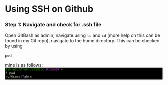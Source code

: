 # Using SSH on Github

### Step 1: Navigate and check for .ssh file
Open GitBash as admin, navigate using `ls` and `cd` (more help on this can be found in my Git repo), navigate to the home directory. This can be checked by using 
```
pwd
```
mine is as follows:
![Alt text](images/Screenshot%202023-05-15%20161443.png)